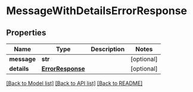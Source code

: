 # MessageWithDetailsErrorResponse

## Properties
Name | Type | Description | Notes
------------ | ------------- | ------------- | -------------
**message** | **str** |  | [optional] 
**details** | [**ErrorResponse**](ErrorResponse.md) |  | [optional] 

[[Back to Model list]](../README.md#documentation-for-models) [[Back to API list]](../README.md#documentation-for-api-endpoints) [[Back to README]](../README.md)


